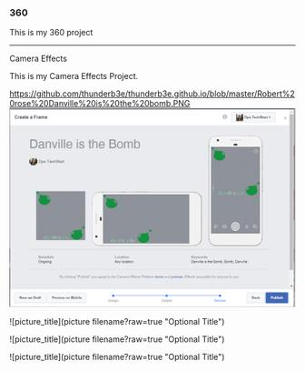 ### 360

This is my 360 project

<script src="//360.vizor.io/scripts/embed.js" data-vizorurl="https://360.vizor.io/embed/v/96" ></script>

***

Camera Effects

This is my Camera Effects Project.

https://github.com/thunderb3e/thunderb3e.github.io/blob/master/Robert%20rose%20Danville%20is%20the%20bomb.PNG
![Danville is the Bomb](https://github.com/thunderb3e/thunderb3e.github.io/blob/master/Robert%20rose%20Danville%20is%20the%20bomb.PNG?raw=true "Optional Title")

![picture_title](picture filename?raw=true "Optional Title")

![picture_title](picture filename?raw=true "Optional Title")

![picture_title](picture filename?raw=true "Optional Title")
